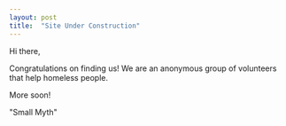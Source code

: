```yaml
---
layout: post
title:  "Site Under Construction"
---
```


Hi there,

Congratulations on finding us! We are an anonymous group of volunteers that help homeless people.

More soon!

"Small Myth"

